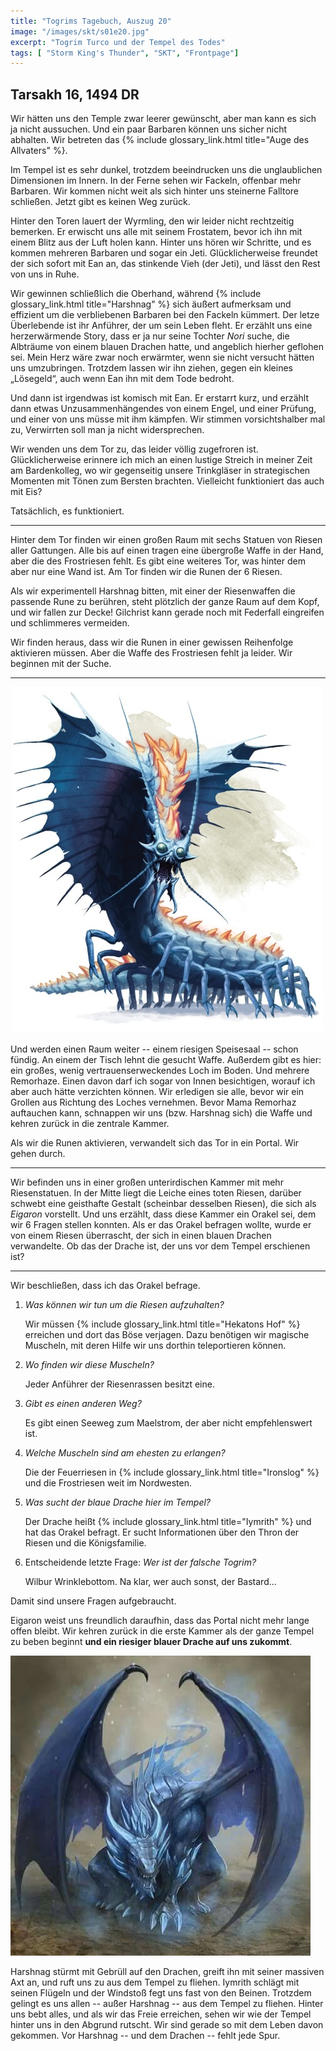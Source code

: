 ```yaml
---
title: "Togrims Tagebuch, Auszug 20"
image: "/images/skt/s01e20.jpg"
excerpt: "Togrim Turco und der Tempel des Todes"
tags: [ "Storm King's Thunder", "SKT", "Frontpage"]
---
```


## Tarsakh 16, 1494 DR

Wir hätten uns den Temple zwar leerer gewünscht, aber man kann es sich ja nicht aussuchen. Und ein
paar Barbaren können uns sicher nicht abhalten. Wir betreten das {% include glossary_link.html
title="Auge des Allvaters" %}.

Im Tempel ist es sehr dunkel, trotzdem beeindrucken uns die unglaublichen Dimensionen im Innern.
In der Ferne sehen wir Fackeln, offenbar mehr Barbaren. Wir kommen nicht weit als sich hinter uns
steinerne Falltore schließen. Jetzt gibt es keinen Weg zurück.

Hinter den Toren lauert der Wyrmling, den wir leider nicht rechtzeitig bemerken. Er erwischt uns
alle mit seinem Frostatem, bevor ich ihn mit einem Blitz aus der Luft holen kann. Hinter uns hören
wir Schritte, und es kommen mehreren Barbaren und sogar ein Jeti. Glücklicherweise freundet der sich
sofort mit Ean an, das stinkende Vieh (der Jeti), und lässt den Rest von uns in Ruhe.

Wir gewinnen schließlich die Oberhand, während {% include glossary_link.html title="Harshnag" %}
sich äußert aufmerksam und effizient um die verbliebenen Barbaren bei den Fackeln kümmert. Der letze
Überlebende ist ihr Anführer, der um sein Leben fleht. Er erzählt uns eine herzerwärmende Story,
dass er ja nur seine Tochter *Nori* suche, die Albträume von einem blauen Drachen hatte, und
angeblich hierher geflohen sei. Mein Herz wäre zwar noch erwärmter, wenn sie nicht versucht hätten
uns umzubringen. Trotzdem lassen wir ihn ziehen, gegen ein kleines „Lösegeld“, auch wenn Ean ihn
mit dem Tode bedroht.

Und dann ist irgendwas ist komisch mit Ean. Er erstarrt kurz, und erzählt dann etwas
Unzusammenhängendes von einem Engel, und einer Prüfung, und einer von uns müsse mit ihm kämpfen. Wir
stimmen vorsichtshalber mal zu, Verwirrten soll man ja nicht widersprechen.

Wir wenden uns dem Tor zu, das leider völlig zugefroren ist. Glücklicherweise erinnere ich mich an
einen lustige Streich in meiner Zeit am Bardenkolleg, wo wir gegenseitig unsere Trinkgläser in
strategischen Momenten mit Tönen zum Bersten brachten. Vielleicht funktioniert das auch mit Eis? 

Tatsächlich, es funktioniert.

---

Hinter dem Tor finden wir einen großen Raum mit sechs Statuen von Riesen aller Gattungen. Alle bis
auf einen tragen eine übergroße Waffe in der Hand, aber die des Frostriesen fehlt. Es gibt eine
weiteres Tor, was hinter dem aber nur eine Wand ist. Am Tor finden wir die Runen der 6 Riesen.

Als wir experimentell Harshnag bitten, mit einer der Riesenwaffen die passende Rune zu berühren,
steht plötzlich der ganze Raum auf dem Kopf, und wir fallen zur Decke! Gilchrist kann gerade noch
mit Federfall eingreifen und schlimmeres vermeiden.

Wir finden heraus, dass wir die Runen in einer gewissen Reihenfolge aktivieren müssen. Aber die
Waffe des Frostriesen fehlt ja leider. Wir beginnen mit der Suche.

---

<img src='/images/skt/remorhaz.jpg' class="auto" />

Und werden einen Raum weiter -- einem riesigen Speisesaal -- schon fündig. An einem der Tisch
lehnt die gesucht Waffe. Außerdem gibt es hier: ein großes, wenig vertrauenserweckendes Loch im
Boden. Und mehrere Remorhaze. Einen davon darf ich sogar von Innen besichtigen, worauf ich aber auch
hätte verzichten können. Wir erledigen sie alle, bevor wir ein Grollen aus Richtung des Loches
vernehmen. Bevor Mama Remorhaz auftauchen kann, schnappen wir uns (bzw. Harshnag sich) die Waffe und
kehren zurück in die zentrale Kammer.

Als wir die Runen aktivieren, verwandelt sich das Tor in ein Portal. Wir gehen durch.

---

Wir befinden uns in einer großen unterirdischen Kammer mit mehr Riesenstatuen. In der Mitte liegt
die Leiche eines toten Riesen, darüber schwebt eine geisthafte Gestalt (scheinbar desselben Riesen),
die sich als *Eigaron* vorstellt. Und uns erzählt, dass diese Kammer ein Orakel sei, dem wir 6
Fragen stellen konnten. Als er das Orakel befragen wollte, wurde er von einem Riesen überrascht, der
sich in einen blauen Drachen verwandelte.  Ob das der Drache ist, der uns vor dem Tempel erschienen
ist?

---

Wir beschließen, dass ich das Orakel befrage.

1. *Was können wir tun um die Riesen aufzuhalten?*

   Wir müssen {% include glossary_link.html title="Hekatons Hof" %} erreichen und dort das Böse
   verjagen. Dazu benötigen wir magische Muscheln, mit deren Hilfe wir uns dorthin teleportieren
   können.

2. *Wo finden wir diese Muscheln?*

   Jeder Anführer der Riesenrassen besitzt eine.

3. *Gibt es einen anderen Weg?*

   Es gibt einen Seeweg zum Maelstrom, der aber nicht empfehlenswert ist.

4. *Welche Muscheln sind am ehesten zu erlangen?*

   Die der Feuerriesen in {% include glossary_link.html title="Ironslog" %} und die Frostriesen
   weit im Nordwesten.

5. *Was sucht der blaue Drache hier im Tempel?*

   Der Drache heißt {% include glossary_link.html title="Iymrith" %} und hat das Orakel befragt.
   Er sucht Informationen über den Thron der Riesen und die Königsfamilie.

6. Entscheidende letzte Frage: *Wer ist der falsche Togrim?*

   Wilbur Wrinklebottom. Na klar, wer auch sonst, der Bastard...

Damit sind unsere Fragen aufgebraucht.

Eigaron weist uns freundlich daraufhin, dass das Portal nicht mehr lange offen bleibt. Wir kehren
zurück in die erste Kammer als der ganze Tempel zu beben beginnt **und ein riesiger blauer Drache
auf uns zukommt**.

<img src='/images/skt/blue_dragon.jpg' class="auto" />

Harshnag stürmt mit Gebrüll auf den Drachen, greift ihn mit seiner massiven Axt an, und ruft uns
zu aus dem Tempel zu fliehen. Iymrith schlägt mit seinen Flügeln und der Windstoß fegt uns fast
von den Beinen. Trotzdem gelingt es uns allen -- außer Harshnag -- aus dem Tempel zu fliehen.
Hinter uns bebt alles, und als wir das Freie erreichen, sehen wir wie der Tempel hinter uns in
den Abgrund rutscht. Wir sind gerade so mit dem Leben davon gekommen. Vor Harshnag -- und dem
Drachen -- fehlt jede Spur.
